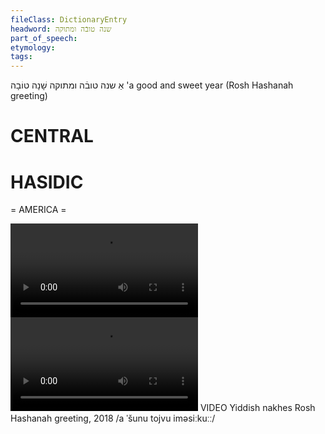 ```yaml
---
fileClass: DictionaryEntry
headword: שנה טובֿה ומתוקה
part_of_speech: 
etymology: 
tags: 
---
```

אַ שנה טובֿה ומתוקה
שָׁנָה טוֹבָה
'a good and sweet year (Rosh Hashanah greeting)

CENTRAL
========

HASIDIC
=======
= AMERICA = 


![](https://ia601502.us.archive.org/25/items/Hasidic-Media/Yidish%20nakhes%202018%20-%20a%20shone%20toyve%20umesike.mp4)
![](https://ia801502.us.archive.org/25/items/Hasidic-Media/Yidish%20nakhes%202018%20-%20a%20shone%20toyve%20umesike%202.mp4)
VIDEO Yiddish nakhes Rosh Hashanah greeting, 2018
/a ˈšunu tojvu iməsiːkuːː/